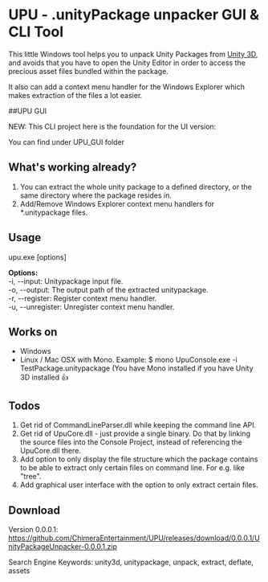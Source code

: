 UPU - .unityPackage unpacker GUI & CLI Tool
===

This little Windows tool helps you to unpack Unity Packages from [Unity 3D](http://www.unity3d.com/ "Unity 3D"), and avoids that you have to open the Unity Editor in order to access the precious asset files bundled within the package.

It also can add a context menu handler for the Windows Explorer which makes extraction of the files a lot easier.

##UPU GUI

NEW: This CLI project here is the foundation for the UI version:

You can find under UPU_GUI folder

What's working already?
---

1. You can extract the whole unity package to a defined directory, or the same directory where the package resides in.
2. Add/Remove Windows Explorer context menu handlers for *.unitypackage files.

Usage
---
upu.exe [options]

**Options:**<br /> 
-i, --input: Unitypackage input file.<br /> 
-o, --output: The output path of the extracted unitypackage.<br /> 
-r, --register: Register context menu handler.<br /> 
-u, --unregister: Unregister context menu handler.<br /> 

Works on
---

- Windows
- Linux / Mac OSX with Mono. Example: $ mono UpuConsole.exe -i TestPackage.unitypackage (You have Mono installed if you have Unity 3D installed :+1:

Todos
---

1. Get rid of CommandLineParser.dll while keeping the command line API.
2. Get rid of UpuCore.dll - just provide a single binary. Do that by linking the source files into the Console Project, instead of referencing the UpuCore.dll there.
2. Add option to only display the file structure which the package contains to be able to extract only certain files on command line. For e.g. like "tree".
3. Add graphical user interface with the option to only extract certain files.

Download
---
Version 0.0.0.1: https://github.com/ChimeraEntertainment/UPU/releases/download/0.0.0.1/UnityPackageUnpacker-0.0.0.1.zip

Search Engine Keywords:
unity3d, unitypackage, unpack, extract, deflate, assets
